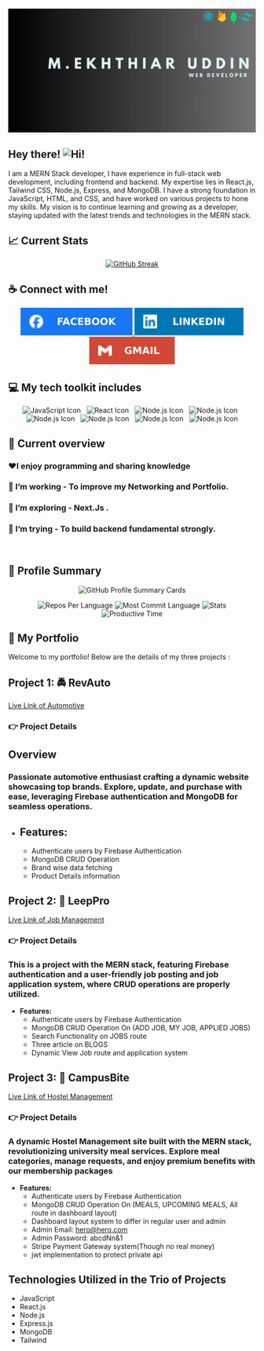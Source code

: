 

![Banner !](/assets/M.ekhthiar%20uddin.jpg "banner")

## Hey there!  <img src="https://i.ibb.co/D4WS6Fn/hello.gif" alt="Hi!" width="30"/>

I am a MERN Stack developer, I have experience in full-stack web development, including frontend and backend. My expertise lies in React.js, Tailwind CSS, Node.js, Express, and MongoDB. I have a strong foundation in JavaScript, HTML, and CSS, and have worked on various projects to hone my skills. My vision is to continue learning and growing as a developer, staying updated with the latest trends and technologies in the MERN stack.

## 📈 Current Stats
 
<p align="center">
  <a href="https://git.io/streak-stats">
    <img src="https://github-readme-streak-stats.herokuapp.com?user=Niloy11111&theme=dracula" alt="GitHub Streak" />
  </a>
</p>




## ☕ Connect with me! <br>

<p align="center">
  <a href="https://www.facebook.com/ektiar.niloy">
    <img src="/assets/facebook.svg" alt="Facebook Icon" title="Facebook icon with link">
  </a>
  <a href="https://www.linkedin.com/in/m-ekhthiar-uddin-a5bb79229/">
    <img src="/assets/linkedin.svg" alt="LinkedIn Icon" title="LinkedIn icon with link">
  </a>
  <a href="mailto:ektiaruddinniloy859@gmail.com">
    <img src="/assets/gmail.svg" alt="Gmail Icon" title="Gmail icon">
  </a>
</p>


## 💻 My tech toolkit includes <br>

<p align="center">
  <img src="https://user-images.githubusercontent.com/25181517/117447155-6a868a00-af3d-11eb-9cfe-245df15c9f3f.png" alt="JavaScript Icon" width="40">&nbsp;&nbsp;
  <img src="https://user-images.githubusercontent.com/25181517/183897015-94a058a6-b86e-4e42-a37f-bf92061753e5.png" alt="React Icon" width="40">&nbsp;&nbsp;
  <img src="https://user-images.githubusercontent.com/25181517/183568594-85e280a7-0d7e-4d1a-9028-c8c2209e073c.png" alt="Node.js Icon" width="40">&nbsp;&nbsp;
  <img src="https://user-images.githubusercontent.com/25181517/183859966-a3462d8d-1bc7-4880-b353-e2cbed900ed6.png" alt="Node.js Icon" width="40">&nbsp;&nbsp;
  <img src="https://user-images.githubusercontent.com/25181517/182884177-d48a8579-2cd0-447a-b9a6-ffc7cb02560e.png" alt="Node.js Icon" width="40">&nbsp;&nbsp;
  <img src="https://user-images.githubusercontent.com/25181517/202896760-337261ed-ee92-4979-84c4-d4b829c7355d.png" alt="Node.js Icon" width="40">&nbsp;&nbsp;
  <img src="https://user-images.githubusercontent.com/25181517/192108891-d86b6220-e232-423a-bf5f-90903e6887c3.png" alt="Node.js Icon" width="40">&nbsp;&nbsp;
  <img src="https://user-images.githubusercontent.com/25181517/189716855-2c69ca7a-5149-4647-936d-780610911353.png" alt="Node.js Icon" width="40">
</p>


 
## 👀 Current overview
### ♥️I enjoy programming and sharing knowledge
### 🔭 I’m working - To improve my Networking and Portfolio.
### 🌱 I’m exploring - Next.Js .
### 🤔 I’m trying - To build backend fundamental strongly.

<br>

## 👤 Profile Summary

<p align="center">
  <img src="http://github-profile-summary-cards.vercel.app/api/cards/profile-details?username=Niloy11111&theme=dracula" alt="GitHub Profile Summary Cards">
</p>

<p align="center">
  <img src="http://github-profile-summary-cards.vercel.app/api/cards/repos-per-language?username=Niloy11111&theme=dracula" alt="Repos Per Language">
  <img src="http://github-profile-summary-cards.vercel.app/api/cards/most-commit-language?username=Niloy11111&theme=dracula" alt="Most Commit Language">
  <img src="http://github-profile-summary-cards.vercel.app/api/cards/stats?username=Niloy11111&theme=dracula" alt="Stats">
  <img src="http://github-profile-summary-cards.vercel.app/api/cards/productive-time?username=Niloy11111&theme=dracula" alt="Productive Time">
</p>


## 🌺 My Portfolio

Welcome to my portfolio! Below are the details of my three projects :

## Project 1: 🚔  RevAuto 

[Live Link of Automotive](https://automotive-636cc.web.app/)

### 👉 Project Details

## Overview 
### Passionate automotive enthusiast crafting a dynamic website showcasing top brands. Explore, update, and purchase with ease, leveraging Firebase authentication and MongoDB for seamless operations.

- **Features:**
  -
  - Authenticate users by Firebase Authentication
  - MongoDB CRUD Operation 
  - Brand wise data fetching 
  - Product Details information 

## Project 2: 👮 LeepPro

[Live Link of Job Management](https://job-management-71e90b.netlify.app/)

### 👉 Project Details

### This is a project with the MERN stack, featuring Firebase authentication and a user-friendly job posting and job application system, where CRUD operations are properly utilized. 

- **Features:**
  - Authenticate users by Firebase Authentication
  - MongoDB CRUD Operation On (ADD JOB, MY JOB, APPLIED JOBS)
  - Search Functionality on JOBS route 
  - Three article on BLOGS 
  - Dynamic View Job route and application system 

## Project 3: 👭 CampusBite

[Live Link of Hostel Management](https://hostel-management-3967.netlify.app/)

### 👉 Project Details

### A dynamic Hostel Management site built with the MERN stack, revolutionizing university meal services. Explore meal categories, manage requests, and enjoy premium benefits with our membership packages

- **Features:**
  - Authenticate users by Firebase Authentication
  - MongoDB CRUD Operation On (MEALS, UPCOMING MEALS, All route in dashboard layout)
  - Dashboard layout system to differ in regular user and admin
  - Admin Email: hero@hero.com
  - Admin Password: abcdNn&1 
  - Stripe Payment Gateway system(Though no real money)
  - jwt implementation to protect private api 
## Technologies Utilized in the Trio of Projects
- JavaScript
- React.js
- Node.js
- Express.js
- MongoDB
- Tailwind 




<!--
**Niloy11111/Niloy11111** is a ✨ _special_ ✨ repository because its `README.md` (this file) appears on your GitHub profile.

Here are some ideas to get you started:

- 🔭 I’m currently working on ...
- 🌱 I’m currently learning ...
- 👯 I’m looking to collaborate on ...
- 🤔 I’m looking for help with ...
- 💬 Ask me about ...
- 📫 How to reach me: ...
- 😄 Pronouns: ...
- ⚡ Fun fact: ...
-->
